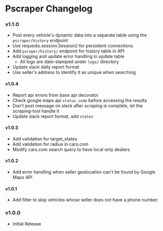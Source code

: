 # Pscraper Changelog

### v1.1.0
* Post every vehicle's dynamic data into a separate table using the `pscraper/history` endpoint 
* Use requests.session.Session() for persistent connections
* Add `psraper/history/` endpoint for history table in API
* Add logging and update error handling in update table
    - All logs are date-stamped under `logs/` directory
* Update slack daily report format
* Use seller's address to identify it as unique when searching

#### v1.0.4
* Report api errors from base api decorator
* Check google maps api `status_code` before accessing the results
* Don't post message on slack after scraping is complete, let the scraping-tool handle it 
* Update slack report format, add `states`

#### v1.0.3
* Add validation for target_states
* Add validation for radius in cars.com
* Modify cars.com search query to have local only dealers

#### v1.0.2
* Add error handling when seller geolocation can't be found by Google Maps API

#### v1.0.1
* Add filter to skip vehicles whose seller does not have a phone number

### v1.0.0
* Initial Release
